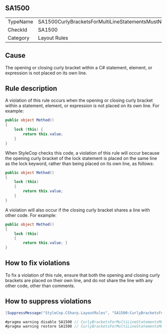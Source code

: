﻿## SA1500

<table>
<tr>
  <td>TypeName</td>
  <td>SA1500CurlyBracketsForMultiLineStatementsMustNotShareLine</td>
</tr>
<tr>
  <td>CheckId</td>
  <td>SA1500</td>
</tr>
<tr>
  <td>Category</td>
  <td>Layout Rules</td>
</tr>
</table>

## Cause

The opening or closing curly bracket within a C# statement, element, or expression is not placed on its own line.

## Rule description

A violation of this rule occurs when the opening or closing curly bracket within a statement, element, or expression is not placed on its own line. For example:

```csharp
public object Method()
{
    lock (this) {
        return this.value;
    }
}
```

When StyleCop checks this code, a violation of this rule will occur because the opening curly bracket of the lock statement is placed on the same line as the lock keyword, rather than being placed on its own line, as follows:

```csharp
public object Method()
{
    lock (this) 
    {
        return this.value;
    }
}
```

A violation will also occur if the closing curly bracket shares a line with other code. For example:

```csharp
public object Method()
{
    lock (this) 
    {
        return this.value; }
}
```

## How to fix violations

To fix a violation of this rule, ensure that both the opening and closing curly brackets are placed on their own line, and do not share the line with any other code, other than comments.

## How to suppress violations

```csharp
[SuppressMessage("StyleCop.CSharp.LayoutRules", "SA1500:CurlyBracketsForMultiLineStatementsMustNotShareLine", Justification = "Reviewed.")]
```

```csharp
#pragma warning disable SA1500 // CurlyBracketsForMultiLineStatementsMustNotShareLine
#pragma warning restore SA1500 // CurlyBracketsForMultiLineStatementsMustNotShareLine
```

